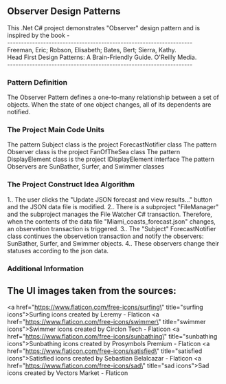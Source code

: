 ## Observer Design Patterns

This .Net C# project demonstrates "Observer" design pattern and is inspired by the book -   
	-------------------------------------------------------------------  
	Freeman, Eric; Robson, Elisabeth; Bates, Bert; Sierra, Kathy.   
	Head First Design Patterns: A Brain-Friendly Guide. O'Reilly Media.  
	-------------------------------------------------------------------

### Pattern Definition

The Observer Pattern defines a one-to-many relationship between a set of objects. 
When the state of one object changes, all of its dependents are notified.	

### The Project Main Code Units

The pattern Subject class is the project ForecastNotifier class
The pattern Observer class is the project FanOfTheSea class
The pattern DisplayElement class is the project IDisplayElement interface
The pattern Observers are SunBather, Surfer, and Swimmer classes

### The Project Construct Idea Algorithm

1.. The user clicks the "Update JSON forecast and view results..." button 
	and the JSON data file is modified.
2.. There is a subproject "FileManager" and the subproject manages the File Watcher C# transaction.
	Therefore, when the contents of the data file "Miami_coasts_forecast.json" changes, 
	an observetion transaction is triggered.
3.. The "Subject" ForecastNotifier class continues the observetion transaction 
	and notify the observers: 	SunBather, Surfer, and Swimmer objects.
4.. These observers change their statuses according to the json data.

### Additional Information

The UI images taken from the sources:
-------------------------------------
<a href=\"https://www.flaticon.com/free-icons/surfing\" title=\"surfing icons\">Surfing icons created by Leremy - Flaticon</a>
<a href=\"https://www.flaticon.com/free-icons/swimmer\" title=\"swimmer icons\">Swimmer icons created by Circlon Tech - Flaticon</a>
<a href=\"https://www.flaticon.com/free-icons/sunbathing\" title=\"sunbathing icons\">Sunbathing icons created by Prosymbols Premium - Flaticon</a>
<a href=\"https://www.flaticon.com/free-icons/satisfied\" title=\"satisfied icons\">Satisfied icons created by Sebastian Belalcazar - Flaticon</a>
<a href=\"https://www.flaticon.com/free-icons/sad\" title=\"sad icons\">Sad icons created by Vectors Market - Flaticon</a>

